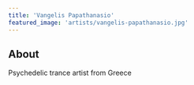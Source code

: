 ```yaml
---
title: 'Vangelis Papathanasio'
featured_image: 'artists/vangelis-papathanasio.jpg'
---
```


## About

Psychedelic trance artist from Greece
